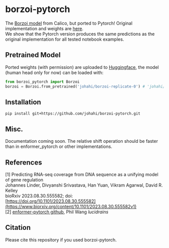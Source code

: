 # borzoi-pytorch
The [Borzoi model](https://www.biorxiv.org/content/10.1101/2023.08.30.555582v1) from Calico, but ported to Pytorch! Original implementation and weights are [here](https://github.com/calico/borzoi).  
We show that the Pytorch version produces the same predictions as the original implementation for all tested notebook examples.  

## Pretrained Model

Ported weights (with permission) are uploaded to <a href="https://huggingface.co/johahi/borzoi-replicate-0"> Huggingface</a>, the model (human head only for now) can be loaded with:

```python
from borzoi_pytorch import Borzoi
borzoi = Borzoi.from_pretrained('johahi/borzoi-replicate-0') # 'johahi/borzoi-replicate-[0-3]'
````


## Installation
`pip install git+https://github.com/johahi/borzoi-pytorch.git`

## Misc.
Documentation coming soon. 
The relative shift operation should be faster than in enformer_pytorch or other implementations. 

## References
<a id="1">[1]</a> 
Predicting RNA-seq coverage from DNA sequence as a unifying model of gene regulation  
Johannes Linder, Divyanshi Srivastava, Han Yuan, Vikram Agarwal, David R. Kelley  
bioRxiv 2023.08.30.555582; doi: [https://doi.org/10.1101/2023.08.30.555582](https://www.biorxiv.org/content/10.1101/2023.08.30.555582v1)  
<a id="2">[2]</a> 
[enformer-pytorch github](https://github.com/lucidrains/enformer-pytorch/),
Phil Wang *lucidrains*

## Citation
Please cite this repository if you used borzoi-pytorch.
